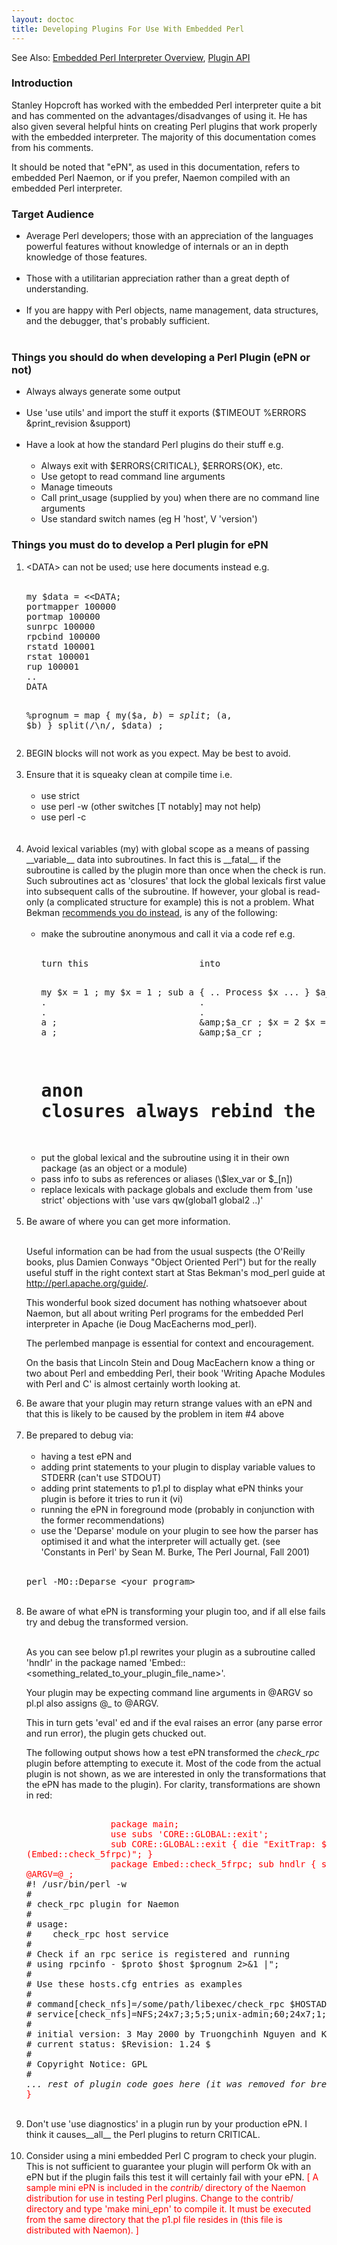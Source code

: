 ```yaml
---
layout: doctoc
title: Developing Plugins For Use With Embedded Perl
---
```




<span class="glyphicon glyphicon-arrow-right"></span> See Also: <a href="embeddedperl.html">Embedded Perl Interpreter Overview</a>, <a href="pluginapi.html">Plugin API</a>

### Introduction

Stanley Hopcroft has worked with the embedded Perl interpreter quite a bit and has commented on the advantages/disadvanges of using it.  He has also given several helpful hints on creating Perl plugins that work properly with the embedded interpreter.  The majority of this documentation comes from his comments.

It should be noted that "ePN", as used in this documentation, refers to embedded Perl Naemon, or if you prefer, Naemon compiled with an embedded Perl interpreter.

### Target Audience

<ul>
<li>Average Perl developers; those with an appreciation of the languages powerful features without knowledge of internals or an in depth knowledge of those features.<br><br>
<li>Those with a utilitarian appreciation rather than a great depth of understanding.<br><br>
<li>If you are happy with Perl objects, name management, data structures, and the debugger, that's probably sufficient.<br><br>
</ul>

### Things you should do when developing a Perl Plugin (ePN or not)

<ul>
<li>Always always generate some output<br><br>
<li>Use 'use utils' and import the stuff it exports ($TIMEOUT %ERRORS &amp;print_revision &amp;support)<br><br>
<li>Have a look at how the standard Perl plugins do their stuff e.g.<br><br>
<ul>
<li>Always exit with $ERRORS{CRITICAL}, $ERRORS{OK}, etc.
<li>Use getopt to read command line arguments
<li>Manage timeouts
<li>Call print_usage (supplied by you) when there are no command line arguments
<li>Use standard switch names (eg H 'host', V 'version')
</ul>
</ul>

### Things you must do to develop a Perl plugin for ePN

<ol>
<li>&lt;DATA&gt; can not be used; use here documents instead e.g.<br><br>
<pre>
my $data = &lt;&lt;DATA;
portmapper 100000
portmap 100000
sunrpc 100000
rpcbind 100000
rstatd 100001
rstat 100001
rup 100001
..
DATA

%prognum = map { my($a, $b) = split; ($a, $b) } split(/\n/, $data) ;
</pre>
<li>BEGIN blocks will not work as you expect. May be best to avoid.<br><br>
<li>Ensure that it is squeaky clean at compile time i.e.<br><br>
<ul>
<li>use strict
<li>use perl -w (other switches [T notably] may not help)
<li>use perl -c
</ul>
<br><br>
<li>Avoid lexical variables (my) with global scope as a means of passing __variable__ data into subroutines. In fact this is __fatal__ if the subroutine is called by the plugin more than once when the check is run.  Such subroutines act as 'closures' that lock the global lexicals first value into subsequent calls of the subroutine. If however, your global
is read-only (a complicated structure for example) this is not a problem. What Bekman <a href="http://perl.apache.org/docs/1.0/guide/">recommends you do instead</a>, is any of the following:<br><br>

<ul>
<li>make the subroutine anonymous and call it via a code ref e.g.<br><br>
<pre>
turn this                     into  

my $x = 1 ;                   my $x = 1 ;
sub a { .. Process $x ... }   $a_cr = sub { ... Process $x ... } ;
.                             .
.                             .
a ;                           &amp;$a_cr ;
$x = 2                        $x = 2 ;
a ;                           &amp;$a_cr ;

# anon closures __always__ rebind the current lexical value
</pre>
<li>put the global lexical and the subroutine using it in their own package (as an object or a module)
<li>pass info to subs as references or aliases (\$lex_var or $_[n])
<li>replace lexicals with package globals and exclude them from 'use strict' objections with 'use vars qw(global1 global2 ..)'
</ul>
<br>
<li>Be aware of where you can get more information.<br><br>
<p>
Useful information can be had from the usual suspects (the O'Reilly books, plus Damien Conways "Object Oriented Perl") but for the really useful stuff in the right context start at Stas Bekman's mod_perl guide at <a href="http://perl.apache.org/guide/">http://perl.apache.org/guide/</a>.
</p>
<p>
This wonderful book sized document has nothing whatsoever about Naemon, but all about writing Perl programs for the embedded Perl interpreter in Apache (ie Doug MacEacherns mod_perl).
</p>
<p>
The perlembed manpage is essential for context and encouragement.
</p>
<p>
On the basis that Lincoln Stein and Doug MacEachern know a thing or two about Perl and embedding Perl, their book 'Writing Apache Modules with Perl and C' is almost certainly worth looking at.
</p>
<li>Be aware that your plugin may return strange values with an ePN and that this is likely to be caused by the problem in item #4 above<br><br>
<li>Be prepared to debug via:<br><br>
<ul>
<li>having a test ePN and 
<li>adding print statements to your plugin to display variable values to STDERR (can't use STDOUT)
<li>adding print statements to p1.pl to display what ePN thinks your plugin is before it tries to run it (vi)
<li>running the ePN in foreground mode (probably in conjunction with the former recommendations)
<li>use the 'Deparse' module on your plugin to see how the parser has optimised it and what the interpreter will actually get. (see 'Constants in Perl' by Sean M. Burke, The Perl Journal, Fall 2001)
</ul>
<br>
<pre>
perl -MO::Deparse &lt;your_program&gt;
</pre>
<br>
<li>Be aware of what ePN is transforming your plugin too, and if all else fails try and debug the transformed version.<br><br>
<p>
As you can see below p1.pl rewrites your plugin as a subroutine called 'hndlr' in the package named 'Embed::&lt;something_related_to_your_plugin_file_name&gt;'.
</p>
<p>
Your plugin may be expecting command line arguments in @ARGV so pl.pl also assigns @_ to @ARGV.
</p>
<p>
This in turn gets 'eval' ed and if the eval raises an error (any parse error and run error), the plugin gets chucked out.
</p>
<p>
The following output shows how a test ePN transformed the <i>check_rpc</i> plugin before attempting to execute it. Most of the code from the actual plugin is not shown, as we are interested in only the transformations that the ePN has made to the plugin).  For clarity, transformations are shown in red:
</p>
<pre>
<font color="red">
                package main;
                use subs 'CORE::GLOBAL::exit';
                sub CORE::GLOBAL::exit { die "ExitTrap: $_[0] 
(Embed::check_5frpc)"; }
                package Embed::check_5frpc; sub hndlr { shift(@_);
@ARGV=@_;</font>
#! /usr/bin/perl -w
#
# check_rpc plugin for Naemon
#
# usage:
#    check_rpc host service
#
# Check if an rpc serice is registered and running
# using rpcinfo - $proto $host $prognum 2>&amp;1 |";
#
# Use these hosts.cfg entries as examples
#
# command[check_nfs]=/some/path/libexec/check_rpc $HOSTADDRESS$ nfs
# service[check_nfs]=NFS;24x7;3;5;5;unix-admin;60;24x7;1;1;1;;check_rpc
#
# initial version: 3 May 2000 by Truongchinh Nguyen and Karl DeBisschop
# current status: $Revision: 1.24 $
#
# Copyright Notice: GPL
#
<i>... rest of plugin code goes here (it was removed for brevity) ...</i>
<font color="red">}</font>
</pre>
<br>
<li>Don't use 'use diagnostics' in a plugin run by your production ePN.  I think it causes__all__ the Perl plugins to return CRITICAL.<br><br>
<li>Consider using a mini embedded Perl C program to check your plugin.  This is not sufficient to guarantee your plugin will perform Ok with an ePN but if the plugin fails this test it will certainly fail with your ePN.  <font color="red">[ A sample mini ePN is included in the <i>contrib/</i> directory of the Naemon distribution for use in testing Perl plugins.  Change to the contrib/ directory and type 'make mini_epn' to compile it.  It must be executed from the same directory that the p1.pl file resides in (this file is distributed with Naemon). ]</font> <br><br>
</ol>
